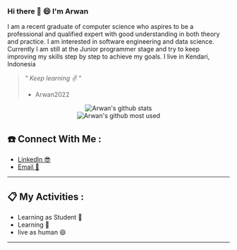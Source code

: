 ### Hi there 👋 :smile: I'm Arwan
<p>
  I am a recent graduate of computer science who aspires to be a professional and qualified expert with good understanding in both theory and practice. I am interested in software engineering and data science. Currently I am still at the Junior programmer stage and try to keep improving my skills step by step to achieve my goals. I live in Kendari, Indonesia
</p>

> <i>" Keep learning ✌ "</i>
> - Arwan2022

<div align="center">
   <img src="https://github-readme-stats.vercel.app/api?username=are-one&show_icons=true&theme=radical" alt="Arwan's github stats"/>
</div>

<div align="center">
   <img src="https://github-readme-stats.vercel.app/api/top-langs/?username=are-one&show_icons=true&theme=radical" alt="Arwan's github most used"/>
</div>

## ☎️ Connect With Me :

- <a href="https://www.linkedin.com/in/arwan-prianto-mangidi/" target="_blank">LinkedIn 😎</a>
- <a href="mailto:arwanpriantomangidi@gmail.com">Email 📣</a>

<hr/>

## 📋 My Activities :

- Learning as Student 💪
- Learning 🙌
- live as human 😄

<hr/>
